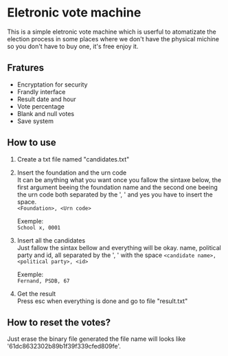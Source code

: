 # Eletronic vote machine

This is a simple eletronic vote machine which is userful to atomatizate the 
election process in some places where we don't have the physical michine so 
you don't have to buy one, it's free enjoy it.

## Fratures

 - Encryptation for security
 - Frandly interface
 - Result date and hour
 - Vote percentage
 - Blank and null votes
 - Save system

## How to use

 1. Create a txt file named "candidates.txt"

 2. Insert the foundation and the urn code  
    It can be anything what you want once you fallow the sintaxe below,
the first argument beeing the foundation name and the second one beeing the urn code
both separated by the ', ' and yes you have to insert the space.  
    `<Foundation>, <Urn code>`  

    Exemple:  
    `School x, 0001`

 3. Insert all the candidates  
    Just fallow the sintax bellow and everything will be okay. name,
political party and id, all separated by the ', ' with the space
    `<candidate name>, <political party>, <id>`

    Exemple:  
    `Fernand, PSDB, 67`

 4. Get the result  
    Press esc when everything is done and go to file "result.txt"

## How to reset the votes?
 Just erase the binary file generated the file name will looks like '61dc8632302b89b1f39f339cfed809fe'.